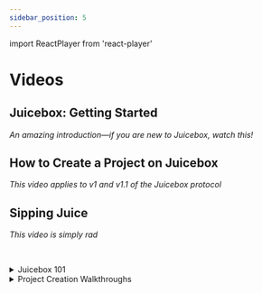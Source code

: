 ```yaml
---
sidebar_position: 5
---
```


import ReactPlayer from 'react-player'

# Videos

## Juicebox: Getting Started

*An amazing introduction—if you are new to Juicebox, watch this!*

<ReactPlayer controls url='https://youtu.be/hPPyuyii1Oo' />

## How to Create a Project on Juicebox

*This video applies to v1 and v1.1 of the Juicebox protocol*

<ReactPlayer controls url='https://youtu.be/R43XqPriS5M' />

## Sipping Juice

*This video is simply rad*

<ReactPlayer controls url='https://youtu.be/PpOtBhQghOg' />

<br/><details>
<summary>Juicebox 101</summary>

*Brief intros to important Juicebox concepts*

## Bonding Curve 101

<ReactPlayer controls url='https://youtu.be/dxqc3yMqi5M' /><br/>

## Overflow 101

<ReactPlayer controls url='https://youtu.be/9Mq5oDh0aBY' /><br/>

## Funding Cycles 101

<ReactPlayer controls url='https://youtu.be/jwPXusfwbXk' />

</details>

<details>
<summary>Project Creation Walkthroughs</summary>

*These videos may be out of date. If you have any questions, send a message in the Juicebox [Discord](https://www.discord.gg/juicebox).*

## Juicebox x DAOPlanet Onboarding

<ReactPlayer controls url='https://youtu.be/tJofIcdlHnU' /><br/>

## Juicebox Project Creation Tutorial with Jango (2021-12-03)

<ReactPlayer controls url='https://youtu.be/1wzT6ZO3nGU' />

</details>
